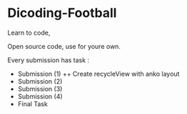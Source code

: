 # Dicoding-Football
Learn to code, 

Open source code, use for youre own.

Every submission has task :
+ Submission (1)
  ++ Create recycleView with anko layout
+ Submission (2)
+ Submission (3)
+ Submission (4)
+ Final Task
